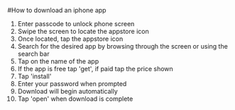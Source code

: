 #How to download an iphone app

1. Enter passcode to unlock phone screen
2. Swipe the screen to locate the appstore icon
3. Once located, tap the appstore icon
4. Search for the desired app by browsing through the screen or using the search bar
5. Tap on the name of the app
6. If the app is free tap 'get', if paid tap the price shown
7. Tap 'install'
8. Enter your password when prompted
9. Download will begin automatically 
10. Tap 'open' when download is complete 

